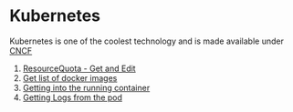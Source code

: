 # Kubernetes
Kubernetes is one of the coolest technology and is made available under [CNCF](https://www.cncf.io/cncf-kubernetes-project-journey/)

1. [ResourceQuota - Get and Edit](ResourceQuota.md)
2. [Get list of docker images](GrepImageTag.md)
3. [Getting into the running container](GettingIntoContainer.md)
4. [Getting Logs from the pod](Log.md)